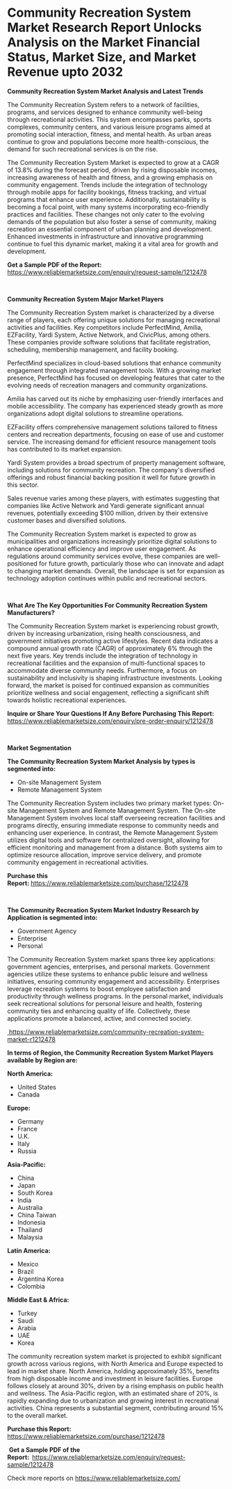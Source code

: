 <p><h1>Community Recreation System Market Research Report Unlocks Analysis on the Market Financial Status, Market Size, and Market Revenue upto 2032</h1></p><p><strong>Community Recreation System Market Analysis and Latest Trends</strong></p>
<p><p>The Community Recreation System refers to a network of facilities, programs, and services designed to enhance community well-being through recreational activities. This system encompasses parks, sports complexes, community centers, and various leisure programs aimed at promoting social interaction, fitness, and mental health. As urban areas continue to grow and populations become more health-conscious, the demand for such recreational services is on the rise.</p><p>The Community Recreation System Market is expected to grow at a CAGR of 13.8% during the forecast period, driven by rising disposable incomes, increasing awareness of health and fitness, and a growing emphasis on community engagement. Trends include the integration of technology through mobile apps for facility bookings, fitness tracking, and virtual programs that enhance user experience. Additionally, sustainability is becoming a focal point, with many systems incorporating eco-friendly practices and facilities. These changes not only cater to the evolving demands of the population but also foster a sense of community, making recreation an essential component of urban planning and development. Enhanced investments in infrastructure and innovative programming continue to fuel this dynamic market, making it a vital area for growth and development.</p></p>
<p><strong>Get a Sample PDF of the Report:&nbsp;</strong> <a href="https://www.reliablemarketsize.com/enquiry/request-sample/1212478?utm_campaign=2759&utm_medium=2&utm_source=Github&utm_content=ia&utm_term=24032025&utm_id=community-recreation-system">https://www.reliablemarketsize.com/enquiry/request-sample/1212478</a></p>
<p>&nbsp;</p>
<p><strong>Community Recreation System Major Market Players</strong></p>
<p><p>The Community Recreation System market is characterized by a diverse range of players, each offering unique solutions for managing recreational activities and facilities. Key competitors include PerfectMind, Amilia, EZFacility, Yardi System, Active Network, and CivicPlus, among others. These companies provide software solutions that facilitate registration, scheduling, membership management, and facility booking.</p><p>PerfectMind specializes in cloud-based solutions that enhance community engagement through integrated management tools. With a growing market presence, PerfectMind has focused on developing features that cater to the evolving needs of recreation managers and community organizations.</p><p>Amilia has carved out its niche by emphasizing user-friendly interfaces and mobile accessibility. The company has experienced steady growth as more organizations adopt digital solutions to streamline operations.</p><p>EZFacility offers comprehensive management solutions tailored to fitness centers and recreation departments, focusing on ease of use and customer service. The increasing demand for efficient resource management tools has contributed to its market expansion.</p><p>Yardi System provides a broad spectrum of property management software, including solutions for community recreation. The company's diversified offerings and robust financial backing position it well for future growth in this sector.</p><p>Sales revenue varies among these players, with estimates suggesting that companies like Active Network and Yardi generate significant annual revenues, potentially exceeding $100 million, driven by their extensive customer bases and diversified solutions.</p><p>The Community Recreation System market is expected to grow as municipalities and organizations increasingly prioritize digital solutions to enhance operational efficiency and improve user engagement. As regulations around community services evolve, these companies are well-positioned for future growth, particularly those who can innovate and adapt to changing market demands. Overall, the landscape is set for expansion as technology adoption continues within public and recreational sectors.</p></p>
<p>&nbsp;</p>
<p><strong>What Are The Key Opportunities For Community Recreation System Manufacturers?</strong></p>
<p><p>The Community Recreation System market is experiencing robust growth, driven by increasing urbanization, rising health consciousness, and government initiatives promoting active lifestyles. Recent data indicates a compound annual growth rate (CAGR) of approximately 6% through the next five years. Key trends include the integration of technology in recreational facilities and the expansion of multi-functional spaces to accommodate diverse community needs. Furthermore, a focus on sustainability and inclusivity is shaping infrastructure investments. Looking forward, the market is poised for continued expansion as communities prioritize wellness and social engagement, reflecting a significant shift towards holistic recreational experiences.</p></p>
<p><strong>Inquire or Share Your Questions If Any Before Purchasing This Report:</strong> <a href="https://www.reliablemarketsize.com/enquiry/pre-order-enquiry/1212478?utm_campaign=2759&utm_medium=2&utm_source=Github&utm_content=ia&utm_term=24032025&utm_id=community-recreation-system">https://www.reliablemarketsize.com/enquiry/pre-order-enquiry/1212478</a></p>
<p>&nbsp;</p>
<p><strong>Market Segmentation</strong></p>
<p><strong>The Community Recreation System Market Analysis by types is segmented into:</strong></p>
<p><ul><li>On-site Management System</li><li>Remote Management System</li></ul></p>
<p><p>The Community Recreation System includes two primary market types: On-site Management System and Remote Management System. The On-site Management System involves local staff overseeing recreation facilities and programs directly, ensuring immediate response to community needs and enhancing user experience. In contrast, the Remote Management System utilizes digital tools and software for centralized oversight, allowing for efficient monitoring and management from a distance. Both systems aim to optimize resource allocation, improve service delivery, and promote community engagement in recreational activities.</p></p>
<p><strong>Purchase this Report:&nbsp;</strong><a href="https://www.reliablemarketsize.com/purchase/1212478?utm_campaign=2759&utm_medium=2&utm_source=Github&utm_content=ia&utm_term=24032025&utm_id=community-recreation-system">https://www.reliablemarketsize.com/purchase/1212478</a></p>
<p>&nbsp;</p>
<p><strong>The Community Recreation System Market Industry Research by Application is segmented into:</strong></p>
<p><ul><li>Government Agency</li><li>Enterprise</li><li>Personal</li></ul></p>
<p><p>The Community Recreation System market spans three key applications: government agencies, enterprises, and personal markets. Government agencies utilize these systems to enhance public leisure and wellness initiatives, ensuring community engagement and accessibility. Enterprises leverage recreation systems to boost employee satisfaction and productivity through wellness programs. In the personal market, individuals seek recreational solutions for personal leisure and health, fostering community ties and enhancing quality of life. Collectively, these applications promote a balanced, active, and connected society.</p></p>
<p><a href="https://www.reliablemarketsize.com/community-recreation-system-market-r1212478?utm_campaign=2759&utm_medium=2&utm_source=Github&utm_content=ia&utm_term=24032025&utm_id=community-recreation-system">&nbsp;https://www.reliablemarketsize.com/community-recreation-system-market-r1212478</a></p>
<p><strong>In terms of Region, the Community Recreation System Market Players available by Region are:</strong></p>
<p>
    <p> <strong> North America: </strong>
        <ul>
            <li>United States</li>
            <li>Canada</li>
        </ul>
        </p> 
    <p> <strong> Europe: </strong>
        <ul>
            <li>Germany</li>
            <li>France</li>
            <li>U.K.</li>
            <li>Italy</li>
            <li>Russia</li>
        </ul>
        </p> 
    <p> <strong> Asia-Pacific: </strong>
        <ul>
            <li>China</li>
            <li>Japan</li>
            <li>South Korea</li>
            <li>India</li>
            <li>Australia</li>
            <li>China Taiwan</li>
            <li>Indonesia</li>
            <li>Thailand</li>
            <li>Malaysia</li>
        </ul>
        </p> 
    <p> <strong> Latin America: </strong>
        <ul>
            <li>Mexico</li>
            <li>Brazil</li>
            <li>Argentina Korea</li>
            <li>Colombia</li>
        </ul>
        </p> 
    <p> <strong> Middle East & Africa: </strong>
        <ul>
            <li>Turkey</li>
            <li>Saudi</li>
            <li>Arabia</li>
            <li>UAE</li>
            <li>Korea</li>
        </ul>
    </p>
    </p>
<p><p>The community recreation system market is projected to exhibit significant growth across various regions, with North America and Europe expected to lead in market share. North America, holding approximately 35%, benefits from high disposable income and investment in leisure facilities. Europe follows closely at around 30%, driven by a rising emphasis on public health and wellness. The Asia-Pacific region, with an estimated share of 20%, is rapidly expanding due to urbanization and growing interest in recreational activities. China represents a substantial segment, contributing around 15% to the overall market.</p></p>
<p><strong>Purchase this Report: </strong><a href="https://www.reliablemarketsize.com/purchase/1212478?utm_campaign=2759&utm_medium=2&utm_source=Github&utm_content=ia&utm_term=24032025&utm_id=community-recreation-system">https://www.reliablemarketsize.com/purchase/1212478</a></p>
<p>&nbsp;<strong>Get a Sample PDF of the Report:&nbsp;&nbsp;</strong><a href="https://www.reliablemarketsize.com/enquiry/request-sample/1212478?utm_campaign=2759&utm_medium=2&utm_source=Github&utm_content=ia&utm_term=24032025&utm_id=community-recreation-system">https://www.reliablemarketsize.com/enquiry/request-sample/1212478</a></p>
<p><strong></strong></p>
<p>Check more reports on <a href="https://www.reliablemarketsize.com/?utm_campaign=2759&utm_medium=2&utm_source=Github&utm_content=ia&utm_term=24032025&utm_id=community-recreation-system">https://www.reliablemarketsize.com/</a></p>